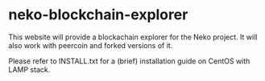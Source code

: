 # neko-blockchain-explorer

This website will provide a blockachain explorer for the Neko project.
It will also work with peercoin and forked versions of it.

Please refer to INSTALL.txt for a (brief) installation guide on CentOS with LAMP stack.
